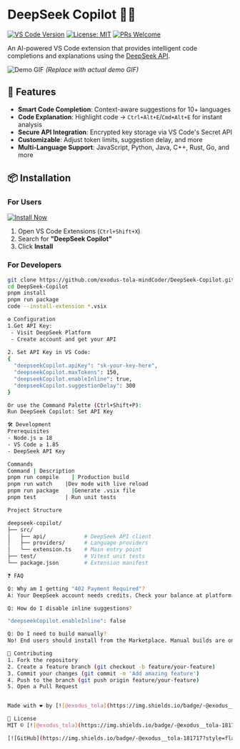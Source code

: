 # DeepSeek Copilot 🤖✨

[![VS Code Version](https://img.shields.io/badge/VS%20Code-%3E%3D1.85-blue?logo=visual-studio-code)](https://code.visualstudio.com/)
[![License: MIT](https://img.shields.io/badge/License-MIT-yellow.svg)](LICENSE)
[![PRs Welcome](https://img.shields.io/badge/PRs-welcome-brightgreen.svg)](CONTRIBUTING.md)

An AI-powered VS Code extension that provides intelligent code completions and explanations using the [DeepSeek API](https://platform.deepseek.com).

![Demo GIF](https://media.giphy.com/media/v1.Y2lkPTc5MGI3NjExcW5pZ3N6b3VlZ2NqY2VqZGNqZGNqZGNqZGNqZGNqZGNqZGc3a3BxZyZlcD12MV9pbnRlcm5hbF9naWZfYnlfaWQmY3Q9Zw/your-demo-gif-id.gif) *(Replace with actual demo GIF)*

## 🚀 Features

- **Smart Code Completion**: Context-aware suggestions for 10+ languages
- **Code Explanation**: Highlight code → `Ctrl+Alt+E`/`Cmd+Alt+E` for instant analysis
- **Secure API Integration**: Encrypted key storage via VS Code's Secret API
- **Customizable**: Adjust token limits, suggestion delay, and more
- **Multi-Language Support**: JavaScript, Python, Java, C++, Rust, Go, and more

## 📦 Installation

### For Users
[![Install Now](https://img.shields.io/badge/-Install%20from%20Marketplace-007ACC?logo=visual-studio-code)](https://marketplace.visualstudio.com/items?itemName=exodus-tola.deepseek-copilot)

1. Open VS Code Extensions (`Ctrl+Shift+X`)
2. Search for **"DeepSeek Copilot"**
3. Click **Install**

### For Developers
```bash
git clone https://github.com/exodus-tola-mindCoder/DeepSeek-Copilot.git
cd DeepSeek-Copilot
pnpm install
pnpm run package
code --install-extension *.vsix

⚙️ Configuration
1.Get API Key:
 - Visit DeepSeek Platform
 - Create account and get your API 
 
2. Set API Key in VS Code:
{
  "deepseekCopilot.apiKey": "sk-your-key-here",
  "deepseekCopilot.maxTokens": 150,
  "deepseekCopilot.enableInline": true,
  "deepseekCopilot.suggestionDelay": 300
}

Or use the Command Palette (Ctrl+Shift+P):
Run DeepSeek Copilot: Set API Key

🛠️ Development
Prerequisites
- Node.js ≥ 18
- VS Code ≥ 1.85
- DeepSeek API Key

Commands
Command	| Description
pnpm run compile	| Production build
pnpm run watch	  |Dev mode with live reload
pnpm run package	|Generate .vsix file
pnpm test         |	Run unit tests

Project Structure

deepseek-copilot/
├── src/
│   ├── api/            # DeepSeek API client
│   ├── providers/      # Language providers
│   └── extension.ts    # Main entry point
├── test/               # Vitest unit tests
└── package.json        # Extension manifest

❓ FAQ

Q: Why am I getting "402 Payment Required"?
A: Your DeepSeek account needs credits. Check your balance at platform.deepseek.com.

Q: How do I disable inline suggestions?

"deepseekCopilot.enableInline": false

Q: Do I need to build manually?
No! End users should install from the Marketplace. Manual builds are only for contributors.

🤝 Contributing
1. Fork the repository
2. Create a feature branch (git checkout -b feature/your-feature)
3. Commit your changes (git commit -m 'Add amazing feature')
4. Push to the branch (git push origin feature/your-feature)
5. Open a Pull Request


Made with ❤️ by [![@exodus_tola](https://img.shields.io/badge/-@exodus__tola-181717?style=flat&logo=github&labelColor=181717&color=white)](https://github.com/exodus-tola-mindCoder)

📜 License 
MIT © [![@exodus_tola](https://img.shields.io/badge/-@exodus__tola-181717?style=flat&logo=github&labelColor=181717&color=white)](https://github.com/exodus-tola-mindCoder)

[![GitHub](https://img.shields.io/badge/-@exodus__tola-181717?style=flat&logo=github)](https://github.com/exodus-tola-mindCoder)